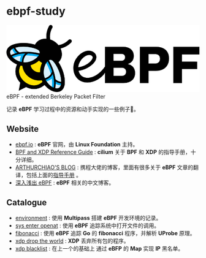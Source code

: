 # ebpf-study

![logo](https://github.com/feifeifeimoon/ebpf-study/blob/main/img/logo.png?raw=true)
eBPF - extended Berkeley Packet Filter

记录 **eBPF** 学习过程中的资源和动手实现的一些例子🌰。

## Website

+ [ebpf.io](https://ebpf.io/) : **eBPF** 官网，由  **Linux Foundation** 主持。
+ [BPF and XDP Reference Guide](https://docs.cilium.io/en/stable/bpf/) : **cilium** 关于 **BPF** 和 **XDP** 的指导手册，十分详细。
+ [ARTHURCHIAO'S BLOG](https://arthurchiao.art/articles-zh/) : 携程大佬的博客，里面有很多关于 **eBPF** 文章的翻译，包括上面的[指导手册](https://arthurchiao.art/blog/cilium-bpf-xdp-reference-guide-zh/) 。
+ [深入浅出 eBPF](https://www.ebpf.top/) : **eBPF** 相关的中文博客。


## Catalogue

 + [environment](https://github.com/feifeifeimoon/ebpf-study/blob/main/ENV.md) : 使用 **Multipass** 搭建 **eBPF** 开发环境的记录。
 + [sys enter openat](https://github.com/feifeifeimoon/ebpf-study/blob/main/sys_enter_openat/README.md) : 使用 **eBPF** 追踪系统中打开文件的调用。
 + [fibonacci](https://github.com/feifeifeimoon/ebpf-study/blob/main/fibonacci/README.md) : 使用 **eBPF** 追踪 **Go** 的 **fibonacci** 程序，并解析 **UProbe** 原理。
 + [xdp drop the world](https://github.com/feifeifeimoon/ebpf-study/blob/main/xdp_drop_the_world/README.md) : **XDP** 丢弃所有包的程序。
 + [xdp blacklist](https://github.com/feifeifeimoon/ebpf-study/blob/main/xdp_drop_the_world/README.md) : 在上一个的基础上 通过 **eBFP** 的 **Map** 实现 **IP** 黑名单。